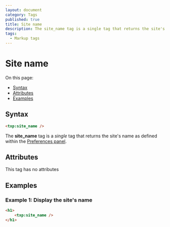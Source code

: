 ```yaml
---
layout: document
category: Tags
published: true
title: Site name
description: The site_name tag is a single tag that returns the site's name as defined within the Preferences panel.
tags:
  - Markup tags
---
```


# Site name

On this page:

* [Syntax](#syntax)
* [Attributes](#attributes)
* [Examples](#examples)

## Syntax

~~~ html
<txp:site_name />
~~~

The **site_name** tag is a *single* tag that returns the site's name as defined within the [Preferences panel](../administration/preferences-panel).

## Attributes

This tag has no attributes

## Examples

### Example 1: Display the site's name

~~~ html
<h1>
    <txp:site_name />
</h1>
~~~
